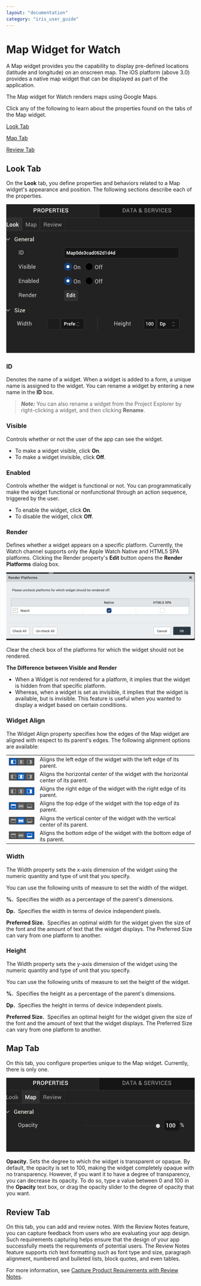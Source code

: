 ```yaml
---
layout: "documentation"
category: "iris_user_guide"
---
```

                          


Map Widget for Watch
====================

A Map widget provides you the capability to display pre-defined locations (latitude and longitude) on an onscreen map. The iOS platform (above 3.0) provides a native map widget that can be displayed as part of the application.

The Map widget for Watch renders maps using Google Maps.

Click any of the following to learn about the properties found on the tabs of the Map widget.

[Look Tab](#look-tab)

[Map Tab](#map-tab)

[Review Tab](#review-tab)

Look Tab
--------

On the **Look** tab, you define properties and behaviors related to a Map widget's appearance and position. The following sections describe each of the properties.

![](Resources/Images/WatchMapWidgetLookTab.png)

### ID

Denotes the name of a widget. When a widget is added to a form, a unique name is assigned to the widget. You can rename a widget by entering a new name in the **ID** box.

> **_Note:_** You can also rename a widget from the Project Explorer by right-clicking a widget, and then clicking **Rename**.

### Visible

Controls whether or not the user of the app can see the widget.

*   To make a widget visible, click **On**.
*   To make a widget invisible, click **Off**.

### Enabled

Controls whether the widget is functional or not. You can programmatically make the widget functional or nonfunctional through an action sequence, triggered by the user.

*   To enable the widget, click **On**.
*   To disable the widget, click **Off**.

### Render

Defines whether a widget appears on a specific platform. Currently, the Watch channel supports only the Apple Watch Native and HTML5 SPA platforms. Clicking the Render property's **Edit** button opens the **Render Platforms** dialog box.

![](Resources/Images/WatchRenderProperty.png)

Clear the check box of the platforms for which the widget should not be rendered.

**The Difference between Visible and Render**

*   When a Widget is _not_ rendered for a platform, it implies that the widget is hidden from that specific platform.
*   Whereas, when a widget is set as invisible, it implies that the widget is available, but is invisible. This feature is useful when you wanted to display a widget based on certain conditions.

### Widget Align

The Widget Align property specifies how the edges of the Map widget are aligned with respect to its parent's edges. The following alignment options are available:

<table style="margin-left: 0;margin-right: auto;"><colgroup><col style="width: 69pt;"> <col style="width: 352pt;"></colgroup><tbody><tr><td><img src="Resources/Images/WatchHorizAlignmentLeft.png"></td><td>Aligns the left edge of the widget with the left edge of its parent.</td></tr><tr><td><img src="Resources/Images/WatchHorizAlignmentCenter.png"></td><td>Aligns the horizontal center of the widget with the horizontal center of its parent.</td></tr><tr><td><img src="Resources/Images/WatchHorizAlignmentRight.png"></td><td>Aligns the right edge of the widget with the right edge of its parent.</td></tr><tr><td><img src="Resources/Images/WatchVertAlignmentTop.png"></td><td>Aligns the top edge of the widget with the top edge of its parent.</td></tr><tr><td><img src="Resources/Images/WatchVertAlignmentCenter.png"></td><td>Aligns the vertical center of the widget with the vertical center of its parent.</td></tr><tr><td><img src="Resources/Images/WatchVertAlignmentBottom.png"></td><td>Aligns the bottom edge of the widget with the bottom edge of its parent.</td></tr></tbody></table>

### Width

The Width property sets the x-axis dimension of the widget using the numeric quantity and type of unit that you specify.

You can use the following units of measure to set the width of the widget.

**%.**  Specifies the width as a percentage of the parent's dimensions.

**Dp.**  Specifies the width in terms of device independent pixels.

**Preferred Size.**  Specifies an optimal width for the widget given the size of the font and the amount of text that the widget displays. The Preferred Size can vary from one platform to another.

### Height

The Width property sets the y-axis dimension of the widget using the numeric quantity and type of unit that you specify.

You can use the following units of measure to set the height of the widget.

**%.**  Specifies the height as a percentage of the parent's dimensions.

**Dp.**  Specifies the height in terms of device independent pixels.

**Preferred Size.**  Specifies an optimal height for the widget given the size of the font and the amount of text that the widget displays. The Preferred Size can vary from one platform to another.

Map Tab
-------

On this tab, you configure properties unique to the Map widget. Currently, there is only one.

![](Resources/Images/WatchMapWidgetMapTab.png)

**Opacity.** Sets the degree to which the widget is transparent or opaque. By default, the opacity is set to 100, making the widget completely opaque with no transparency. However, if you want it to have a degree of transparency, you can decrease its opacity. To do so, type a value between 0 and 100 in the **Opacity** text box, or drag the opacity slider to the degree of opacity that you want.

Review Tab
----------

On this tab, you can add and review notes. With the Review Notes feature, you can capture feedback from users who are evaluating your app design. Such requirements capturing helps ensure that the design of your app successfully meets the requirements of potential users. The Review Notes feature supports rich text formatting such as font type and size, paragraph alignment, numbered and bulleted lists, block quotes, and even tables.

For more information, see [Capture Product Requirements with Review Notes](CapProdReqsWithNotes.html).
